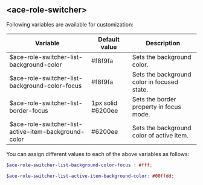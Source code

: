 ## <ace-role-switcher\>
Following variables are available for customization:

| Variable                                              | Default value                 | Description                               |
| ------------------------------------------------------|-------------------------------|-------------------------------------------|
| $ace-role-switcher-list-background-color        | #f8f9fa                       | Sets the background color.|
| $ace-role-switcher-list-background-color-focus        | #f8f9fa                       | Sets the background color in focused state.|
| $ace-role-switcher-list-border-focus                  | 1px solid #6200ee             | Sets the border property in focus mode.|
| $ace-role-switcher-list-active-item-background-color  | #6200ee                       | Sets the background color of active item.|

You can assign different values to each of the above variables as follows:
```scss
$ace-role-switcher-list-background-color-focus : #fff;

$ace-role-switcher-list-active-item-background-color: #00ffdd;
```
<!-- role swither list bg-color missing -->
<!-- role swither list border-color missing -->
